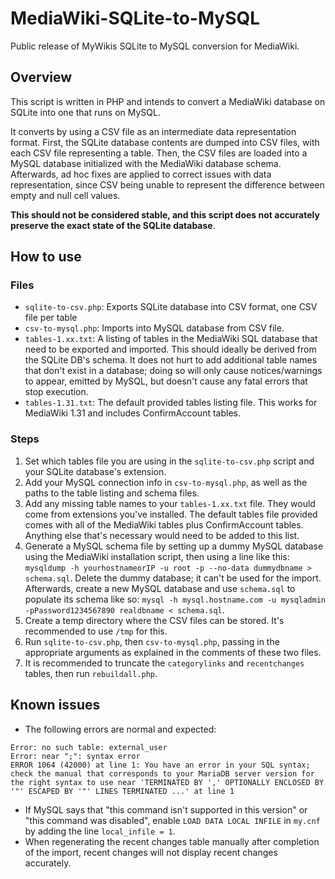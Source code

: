 # MediaWiki-SQLite-to-MySQL
Public release of MyWikis SQLite to MySQL conversion for MediaWiki.

## Overview

This script is written in PHP and intends to convert a MediaWiki database on SQLite into one that runs on MySQL.

It converts by using a CSV file as an intermediate data representation format. First, the SQLite database contents are dumped into CSV files, with each CSV file representing a table. Then, the CSV files are loaded into a MySQL database initialized with the MediaWiki database schema. Afterwards, ad hoc fixes are applied to correct issues with data representation, since CSV being unable to represent the difference between empty and null cell values.

**This should not be considered stable, and this script does not accurately preserve the exact state of the SQLite database**.

## How to use

### Files

* `sqlite-to-csv.php`: Exports SQLite database into CSV format, one CSV file per table
* `csv-to-mysql.php`: Imports into MySQL database from CSV file.
* `tables-1.xx.txt`: A listing of tables in the MediaWiki SQL database that need to be exported and imported. This should ideally be derived from the SQLite DB's schema. It does not hurt to add additional table names that don't exist in a database; doing so will only cause notices/warnings to appear, emitted by MySQL, but doesn't cause any fatal errors that stop execution.
* `tables-1.31.txt`: The default provided tables listing file. This works for MediaWiki 1.31 and includes ConfirmAccount tables.

### Steps

1. Set which tables file you are using in the `sqlite-to-csv.php` script and your SQLite database's extension.
2. Add your MySQL connection info in `csv-to-mysql.php`, as well as the paths to the table listing and schema files.
3. Add any missing table names to your `tables-1.xx.txt` file. They would come from extensions you've installed. The default tables file provided comes with all of the MediaWiki tables plus ConfirmAccount tables. Anything else that's necessary would need to be added to this list.
4. Generate a MySQL schema file by setting up a dummy MySQL database using the MediaWiki installation script, then using a line like this: `mysqldump -h yourhostnameorIP -u root -p --no-data dummydbname > schema.sql`. Delete the dummy database; it can't be used for the import. Afterwards, create a new MySQL database and use `schema.sql` to populate its schema like so: `mysql -h mysql.hostname.com -u mysqladmin -pPassword1234567890 realdbname < schema.sql`.
5. Create a temp directory where the CSV files can be stored. It's recommended to use `/tmp` for this.
6. Run `sqlite-to-csv.php`, then `csv-to-mysql.php`, passing in the appropriate arguments as explained in the comments of these two files.
7. It is recommended to truncate the `categorylinks` and `recentchanges` tables, then run `rebuildall.php`.

## Known issues

- The following errors are normal and expected:
```
Error: no such table: external_user
Error: near ";": syntax error
ERROR 1064 (42000) at line 1: You have an error in your SQL syntax; check the manual that corresponds to your MariaDB server version for the right syntax to use near 'TERMINATED BY ',' OPTIONALLY ENCLOSED BY '"' ESCAPED BY '"' LINES TERMINATED ...' at line 1
```
- If MySQL says that "this command isn't supported in this version" or "this command was disabled", enable `LOAD DATA LOCAL INFILE` in `my.cnf` by adding the line `local_infile = 1`.
- When regenerating the recent changes table manually after completion of the import, recent changes will not display recent changes accurately.
